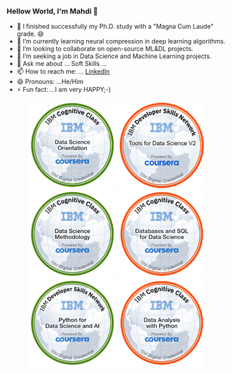 ### Hellow World, I'm Mahdi 👋
- 🔭 I finished successfully my Ph.D. study with a "Magna Cum Laude" grade. 😄
- 🌱 I’m currently learning neural compression in deep learning algorithms. 
- 👯 I’m looking to collaborate on open-source ML&DL projects.
- 🤔 I’m seeking a job in Data Science and Machine Learning projects.
- 💬 Ask me about ... Soft Skills ...
- 📫 How to reach me: ... [LinkedIn](https://www.linkedin.com/in/mahdi-habibi/)
- 😄 Pronouns: ...He/Him
- ⚡ Fun fact: ...I am very HAPPY;-)

<p align="center">
  <img src="./data-science-orientation.png" width="200">
  <img src="./Tools for Data Science V2.png" width="200">
  <img src="./Data_Science_Methodology_Foundational.png" width="200">
  <img src="./databases-and-sql-for-data-science.png" width="200">
  <img src="./python-for-data-science-and-ai.png" width="200">
  <img src="./data-analysis-with-python (1).png" width="200">

</p>
